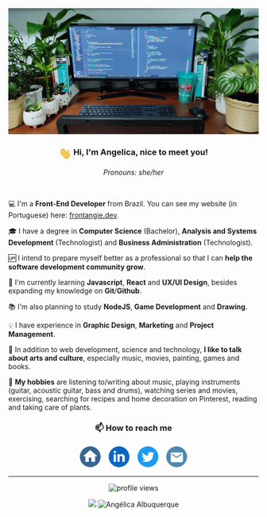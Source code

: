 <img width="auto" src="https://raw.githubusercontent.com/angelicaalbuquerque/angelicaalbuquerque/master/github-cover-lightmode.jpg">

<h3 align="center"> <img src="https://raw.githubusercontent.com/angelicaalbuquerque/badges-and-icons/main/gif/hi.gif" align="top" width="25px" height="25px"> Hi, I'm Angelica, nice to meet you!</h3>
<p align="center"><em>Pronouns: she/her</em></p>

<br />

<p>💻 I'm a <b>Front-End Developer</b> from Brazil. You can see my website (in Portuguese) here: <a href="https://www.frontangie.dev" target="_blank">frontangie.dev</a>.</p>
<p>🎓 I have a degree in <b>Computer Science</b> (Bachelor), <b>Analysis and Systems Development</b> (Technologist) and <b>Business Administration</b> (Technologist).</p>
<p>🆙 I intend to prepare myself better as a professional so that I can <b>help the software development community grow</b>.</p>
<p>📖 I'm currently learning <b>Javascript</b>, <b>React</b> and <b>UX/UI Design</b>, besides expanding my knowledge on <b>Git</b>/<b>Github</b>.</p>
<p>📚 I'm also planning to study <b>NodeJS</b>, <b>Game Development</b> and <b>Drawing</b>.</p>
<p>💡 I have experience in <b>Graphic Design</b>, <b>Marketing</b> and <b>Project Management</b>.</p>
<p>💬 In addition to web development, science and technology, <b>I like to talk about arts and culture</b>, especially music, movies, painting, games and books.</p>
<p>🎉 <b>My hobbies</b> are listening to/writing about music, playing instruments (guitar, acoustic guitar, bass and drums), watching series and movies, exercising, searching for recipes and home decoration on Pinterest, reading and taking care of plants.</p>
<p>
  
<h3 align="center">📫 How to reach me</h3>

<p align="center">
  <a href="https://www.frontangie.dev/" target="_blank"><img align="center" src="https://raw.githubusercontent.com/angelicaalbuquerque/badges-and-icons/main/icons/circle/portfolio.svg" alt="frontangie.dev" height="50" width="50" /></a>&nbsp
  <a href="https://linkedin.com/in/angelica-albuquerque/" target="_blank"><img align="center" src="https://raw.githubusercontent.com/angelicaalbuquerque/badges-and-icons/main/icons/circle/linkedin.svg" alt="Linkedin - Angélica Albuquerque" height="50" width="50" /></a>&nbsp
    <a href="https://twitter.com/FrontAngie/" target="_blank"><img align="center" src="https://raw.githubusercontent.com/angelicaalbuquerque/badges-and-icons/main/icons/circle/twitter.svg" alt="/twitter angelica_oa" height="50" width="50" /></a>&nbsp
  <a href="mailto:hi@frontangie.dev" target="_blank"><img align="center" src="https://raw.githubusercontent.com/angelicaalbuquerque/badges-and-icons/main/icons/circle/email.svg" alt="Email - Angélica Albuquerque" height="50" width="50" /></a>
</p>

---

<p align="center">
   <img src="https://komarev.com/ghpvc/?username=your-github-angelicaalbuquerque&style=plastic" alt="profile views" /> 
</p>


<p align="center">
  <img width="350px" src="https://github-readme-stats.vercel.app/api/top-langs/?username=angelicaalbuquerque&hide=html&layout=compact" />
  <img width="415px" src="https://github-readme-stats.vercel.app/api?username=angelicaalbuquerque&show_icons=true" alt="Angélica Albuquerque" />
</p>
